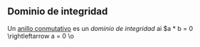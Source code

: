 ## Dominio de integridad

Un [anillo conmutativo](../algebra-linear.html) es un _dominio de integridad_
ai $a * b = 0 \rightleftarrow a = 0 \o 